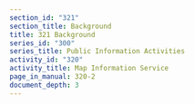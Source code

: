 ```yaml
---
section_id: "321"
section_title: Background
title: 321 Background
series_id: "300"
series_title: Public Information Activities
activity_id: "320"
activity_title: Map Information Service
page_in_manual: 320-2
document_depth: 3
---
```

